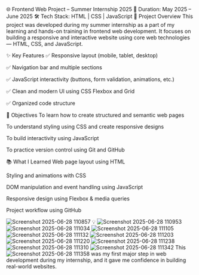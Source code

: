 🌐 Frontend Web Project – Summer Internship 2025
📅 Duration: May 2025 – June 2025
🛠 Tech Stack: HTML | CSS | JavaScript
📌 Project Overview
This project was developed during my summer internship as a part of my learning and hands-on training in frontend web development. It focuses on building a responsive and interactive website using core web technologies — HTML, CSS, and JavaScript.

✨ Key Features
✅ Responsive layout (mobile, tablet, desktop)

✅ Navigation bar and multiple sections

✅ JavaScript interactivity (buttons, form validation, animations, etc.)

✅ Clean and modern UI using CSS Flexbox and Grid

✅ Organized code structure

🎯 Objectives
To learn how to create structured and semantic web pages

To understand styling using CSS and create responsive designs

To build interactivity using JavaScript

To practice version control using Git and GitHub

📚 What I Learned
Web page layout using HTML

Styling and animations with CSS

DOM manipulation and event handling using JavaScript

Responsive design using Flexbox & media queries

Project workflow using GitHub



![Screenshot 2025-06-28 110857](https://github.com/user-attachments/assets/52d41be0-9541-41d6-a3c8-1459832003d3)
💡 ![Screenshot 2025-06-28 110953](https://github.com/user-attachments/assets/88df8afc-af34-4b5b-b99c-0d737c087827)
![Screenshot 2025-06-28 111034](https://github.com/user-attachments/assets/71fc929d-8091-4f6b-a497-49f341ab6ec0)
![Screenshot 2025-06-28 111105](https://github.com/user-attachments/assets/1867fc37-f0b3-4262-a23d-d822d2f342da)
![Screenshot 2025-06-28 111132](https://github.com/user-attachments/assets/21dbb8f9-7023-4cab-ad54-1f39779df0ba)
![Screenshot 2025-06-28 111203](https://github.com/user-attachments/assets/71a5533f-9450-4228-bba2-f2c25ce2165b)
![Screenshot 2025-06-28 111220](https://github.com/user-attachments/assets/2fdad8e4-3acc-44ad-bcbf-6fbbac93a5e9)
![Screenshot 2025-06-28 111238](https://github.com/user-attachments/assets/1dd306f5-19ab-4329-b19a-4f92e9c23da3)
![Screenshot 2025-06-28 111310](https://github.com/user-attachments/assets/58a8ffc1-f920-4f5d-b75d-2e8a1c040468)
![Screenshot 2025-06-28 111342](https://github.com/user-attachments/assets/abab32d7-05ce-4558-ab42-d34137d769a0)
This ![Screenshot 2025-06-28 111358](https://github.com/user-attachments/assets/2daeeaf2-331d-4190-98f7-dadea66f8e35)
was my first major step in web development during my internship, and it gave me confidence in building real-world websites.

